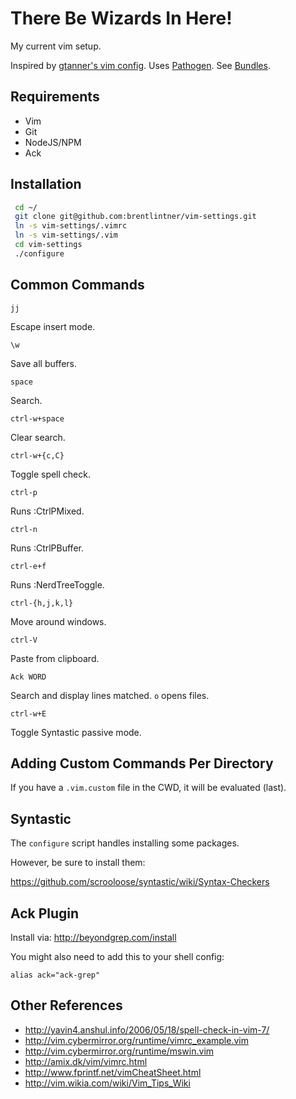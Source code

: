 # There Be Wizards In Here!

My current vim setup.

Inspired by [gtanner's vim config](https://github.com/gtanner/tinyhippos.vimrc).
Uses [Pathogen](https://github.com/tpope/vim-pathogen).
See [Bundles](https://github.com/brentlintner/vim-settings/tree/master/.vim/bundle).

## Requirements

* Vim
* Git
* NodeJS/NPM
* Ack

## Installation

```bash
 cd ~/
 git clone git@github.com:brentlintner/vim-settings.git
 ln -s vim-settings/.vimrc
 ln -s vim-settings/.vim
 cd vim-settings
 ./configure
```

## Common Commands

`jj`

Escape insert mode.

`\w`

Save all buffers.

`space`

Search.

`ctrl-w+space`

Clear search.

`ctrl-w+{c,C}`

Toggle spell check.

`ctrl-p`

Runs :CtrlPMixed.

`ctrl-n`

Runs :CtrlPBuffer.

`ctrl-e+f`

Runs :NerdTreeToggle.

`ctrl-{h,j,k,l}`

Move around windows.

`ctrl-V`

Paste from clipboard.

`Ack WORD`

Search and display lines matched. `o` opens files.

`ctrl-w+E`

Toggle Syntastic passive mode.

## Adding Custom Commands Per Directory

If you have a `.vim.custom` file in the CWD, it will be evaluated (last).

## Syntastic

The `configure` script handles installing some packages.

However, be sure to install them:

https://github.com/scrooloose/syntastic/wiki/Syntax-Checkers

## Ack Plugin

Install via: http://beyondgrep.com/install

You might also need to add this to your shell config:

    alias ack="ack-grep"

## Other References

* http://yavin4.anshul.info/2006/05/18/spell-check-in-vim-7/
* http://vim.cybermirror.org/runtime/vimrc_example.vim
* http://vim.cybermirror.org/runtime/mswin.vim
* http://amix.dk/vim/vimrc.html
* http://www.fprintf.net/vimCheatSheet.html
* http://vim.wikia.com/wiki/Vim_Tips_Wiki
